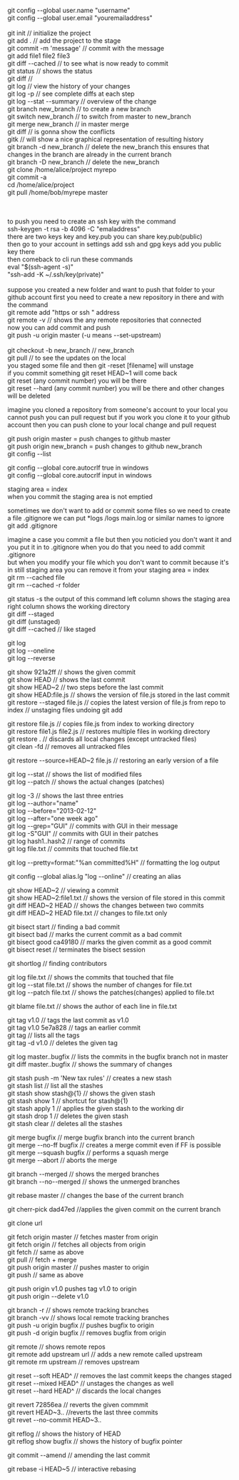 git config --global user.name "username" <br />
git config --global user.email "youremailaddress" <br />
<br />
git init // initialize the project <br />
git add . // add the project to the stage <br />
git commit -m 'message' // commit with the message <br />
git add file1 file2 file3 <br />
git diff --cached // to see what is now ready to commit <br />
git status // shows the status <br />
git diff // <br />
git log // view the history of your changes <br />
git log -p // see complete diffs at each step <br />
git log --stat --summary // overview of the change <br />
git branch new_branch // to create a new branch <br />
git switch new_branch // to switch from master to new_branch <br />
git merge new_branch // in master merge <br />
git diff // is gonna show the conflicts <br />
gitk // will show a nice graphical representation of resulting history <br />
git branch -d new_branch // delete the new_branch this ensures that changes in the branch are already in the current branch <br />
git branch -D new_branch // delete the new_branch <br />
git clone /home/alice/project myrepo <br />
git commit -a <br />
cd /home/alice/project <br />
git pull /home/bob/myrepe master <br />


<br />
<br />
to push you need to create an ssh key with the command <br />
ssh-keygen -t rsa -b 4096 -C "emaladdress" <br />
there are two keys key and key.pub you can share key.pub(public) <br />
then go to your account in settings add ssh and gpg keys add you public key there <br />
then comeback to cli run these commands <br />
eval "$(ssh-agent -s)" <br />
"ssh-add -K ~/.ssh/key(private)" <br />
<br />
suppose you created a new folder and want to push that folder to your github account first you need to create a new repository in there and with the command <br />
git remote add "https or ssh " address <br /> 
git remote -v // shows the any remote repositories that connected <br />
now you can add commit and push <br />
git push -u origin master (-u means --set-upstream)<br /> 
<br />
git checkout -b new_branch // new_branch <br />
git pull // to see the updates on the local <br />
you staged some file and then git -reset [filename] will unstage <br />
if you commit something git reset HEAD~1 will come back <br />
git reset (any commit number) you will be there <br />
git reset --hard (any commit number) you will be there and other changes will be deleted <br />

imagine you cloned a repository from someone's account to your local
you cannot push you can pull request but if you work you clone it to your github account then you can push clone to your local change and pull request <br /> 

git push origin master = push changes to github master <br />
git push origin new_branch = push changes to github new_branch <br />
git config --list <br />

git config --global core.autocrlf true in windows <br />
git config --global core.autocrlf input in windows <br />

staging area = index <br />
when you commit the staging area is not emptied <br />

sometimes we don't want to add or commit some files so we need to create a file .gitignore we can put *logs /logs main.log or similar names to ignore <br />
git add .gitignore <br />

imagine a case you commit a file but then you noticied you don't want it and you put it in to .gitignore when you do that you need to add commit .gitignore <br /> 
but when you modify your file which you don't want to commit because it's in still staging area you can remove it from your staging area = index <br /> 
git rm --cached file <br />
git rm --cached -r folder <br /> 

git status -s  the output of this command left column shows the staging area right column shows the working directory <br />
git diff --staged <br />
git diff (unstaged) <br /> 
git diff --cached // like staged <br />

git log <br /> 
git log --oneline <br /> 
git log --reverse <br />

git show 921a2ff // shows the given commit <br /> 
git show HEAD // shows the last commit <br />
git show HEAD~2 // two steps before the last commit <br />
git show HEAD:file.js // shows the version of file.js stored in the last commit <br />
git restore --staged file.js // copies the latest version of file.js from repo to index // unstaging files undoing git add <br />

git restore file.js // copies file.js from index to working directory <br />
git restore file1.js file2.js // restores multiple files in working directory <br />
git restore . // discards all local changes (except untracked files) <br />
git clean -fd // removes all untracked files <br />

git restore --source=HEAD~2 file.js // restoring an early version of a file  <br />

git log --stat // shows the list of modified files <br />
git log --patch // shows the actual changes (patches) <br />

git log -3 // shows the last three entries <br />
git log --author="name" <br />
git log --before="2013-02-12" <br />
git log --after="one week ago" <br />
git log --grep="GUI"  // commits with GUI in their message <br />
git log -S"GUI"   // commits with GUI in their patches <br />
git log hash1..hash2 // range of commits <br />
git log file.txt // commits that touched file.txt <br />

git log --pretty=format:"%an committed%H" // formatting the log output <br />

git config --global alias.lg "log --online" // creating an alias <br />

git show HEAD~2 // viewing a commit <br />
git show HEAD~2:file1.txt // shows the version of file stored in this commit <br />
git diff HEAD~2 HEAD // shows the changes between two commits <br />
git diff HEAD~2 HEAD file.txt // changes to file.txt only <br />

git bisect start // finding a bad commit <br />
git bisect bad  // marks the current commit as a bad commit <br />
git bisect good ca49180 // marks the given commit as a good commit <br />
git bisect reset // terminates the bisect session <br />

git shortlog // finding contributors <br />

git log file.txt // shows the commits that touched that file <br />
git log --stat file.txt // shows the number of changes for file.txt <br />
git log --patch file.txt // shows the patches(changes) applied to file.txt <br />

git blame file.txt // shows the author of each line in file.txt <br />

git tag v1.0 // tags the last commit as v1.0 <br />
git tag v1.0 5e7a828 // tags an earlier commit <br />
git tag // lists all the tags <br />
git tag -d v1.0 // deletes the given tag <br />

git log master..bugfix // lists the commits in the bugfix branch not in master <br />
git diff master..bugfix // shows the summary of changes <br />

git stash push -m 'New tax rules' // creates a new stash <br />
git stash list // list all the stashes <br />
git stash show stash@{1} // shows the given stash <br />
git stash show 1 // shortcut for stash@{1} <br />
git stash apply 1 // applies the given stash to the working dir <br />
git stash drop 1 // deletes the given stash <br />
git stash clear // deletes all the stashes <br />

git merge bugfix // merge bugfix branch into the current branch <br />
git merge --no-ff bugfix // creates a merge commit even if FF is possible <br />
git merge --squash bugfix // performs a squash merge <br /> 
git merge --abort // aborts the merge <br />

git branch --merged // shows the merged branches <br />
git branch --no--merged // shows the unmerged branches <br />

git rebase master // changes the base of the current branch <br />

git cherr-pick dad47ed //applies the given commit on the current branch <br />

git clone url <br />

git fetch origin master // fetches master from origin <br />
git fetch origin // fetches all objects from origin <br />
git fetch // same as above <br />
git pull // fetch + merge <br />
git push origin master // pushes master to origin <br />
git push // same as above <br />

git push origin v1.0 pushes tag v1.0 to origin <br />
git push origin --delete v1.0 <br />

git branch -r // shows remote tracking branches <br />
git branch -vv // shows local remote tracking branches <br />
git push -u origin bugfix // pushes bugfix to origin <br />
git push -d origin bugfix // removes bugfix from origin <br />

git remote // shows remote repos <br />
git remote add upstream url // adds a new remote called upstream <br />
git remote rm upstream // removes upstream <br />

git reset --soft HEAD^ // removes the last commit keeps the changes staged <br />
git reset --mixed HEAD^ // unstages the changes as well <br />
git reset --hard HEAD^ // discards the local changes <br />

git revert 72856ea // reverts the given commmit <br />
git revert HEAD~3.. //reverts the last three commits <br />
git revet --no-commit HEAD~3..  <br />

git reflog // shows the history of HEAD <br />
git reflog show bugfix // shows the history of bugfix pointer  <br />

git commit --amend // amending the last commit <br />

git rebase -i HEAD~5 // interactive rebasing <br />







